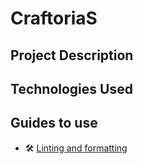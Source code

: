 # CraftoriaS

## Project Description

## Technologies Used

## Guides to use

- 🛠️ [Linting and formatting](/docs/lint-formating.md)

